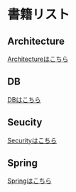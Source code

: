 # 書籍リスト

## Architecture

[Architectureはこちら](./books/Architecture/architecture-list.md)

## DB

[DBはこちら](./books/DB/db-list.md)

## Seucity

[Securityはこちら](./books/Security/secutiry-list.md)

## Spring

[Springはこちら](./books/Spring/spring-list.md)